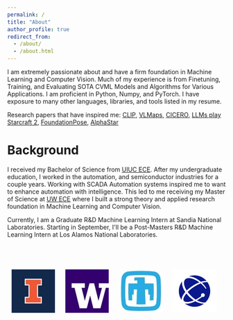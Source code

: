 ```yaml
---
permalink: /
title: "About"
author_profile: true
redirect_from: 
  - /about/
  - /about.html
---
```


I am extremely passionate about and have a firm foundation in Machine Learning and Computer Vision. Much of my experience is from Finetuning, Training, and Evaluating SOTA CVML Models and Algorithms for Various Applications. I am proficient in Python, Numpy, and PyTorch. I have exposure to many other languages, libraries, and tools listed in my resume.

Research papers that have inspired me: [CLIP](https://arxiv.org/abs/2103.00020), [VLMaps](https://arxiv.org/pdf/2210.05714), [CICERO](https://www.science.org/doi/10.1126/science.ade9097), [LLMs play Starcraft 2](https://arxiv.org/abs/2312.11865), [FoundationPose](https://nvlabs.github.io/FoundationPose/), [AlphaStar](https://arxiv.org/pdf/2308.03526)


Background
======
I received my Bachelor of Science from [UIUC ECE](https://ece.illinois.edu/). After my undergraduate education, I worked in the automation, and semiconductor industries for a couple years. Working with SCADA Automation systems inspired me 
to want to enhance automation with intelligence. This led to me receiving my Master of Science at [UW ECE](https://www.ece.uw.edu/) where I built a strong theory and applied research foundation in Machine Learning and Computer Vision.

Currently, I am a Graduate R&D Machine Learning Intern at Sandia National Laboratories. Starting in September, I'll be a Post-Masters R&D Machine Learning Intern at Los Alamos National Laboratories.

<br><br>
<p align="left">
  <img src="/images/uiuc.jpg" alt="UIUC" width="100" style="margin: 10px;">
  <img src="/images/uw.jpg" alt="UW" width="100" style="margin: 10px;">
  <img src="/images/sandia.jpg" alt="Sandia" width="100" style="margin: 10px;">
  <img src="/images/lanl.jpg" alt="Los ALamos" width="100" style="margin: 10px;">
</p>
<br><br>